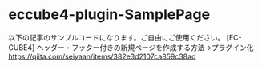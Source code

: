 # eccube4-plugin-SamplePage
以下の記事のサンプルコードになります。ご自由にご使用ください。
[EC-CUBE4] ヘッダー・フッター付きの新規ページを作成する方法→プラグイン化 https://qiita.com/seiyaan/items/382e3d2107ca859c38ad
